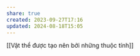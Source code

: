 ```yaml
---
share: true
created: 2023-09-27T17:16
updated: 2024-08-18T15:05
---
```


[[Vật thể được tạo nên bởi những thuộc tính]]
